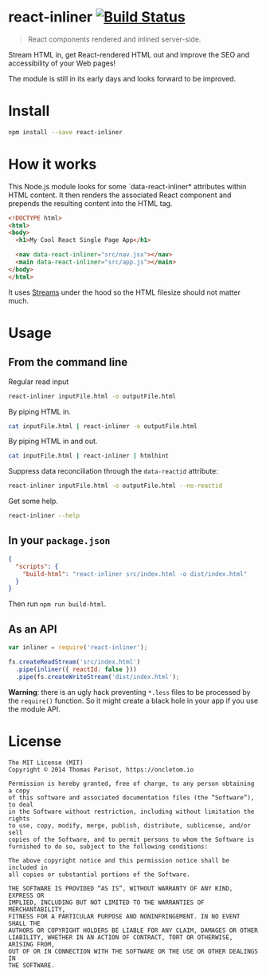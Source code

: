 # react-inliner [![Build Status](https://travis-ci.org/oncletom/react-inliner.svg)](https://travis-ci.org/oncletom/react-inliner)

> React components rendered and inlined server-side.

Stream HTML in, get React-rendered HTML out and improve the SEO and accessibility of your Web pages!

The module is still in its early days and looks forward to be improved.

# Install

```bash
npm install --save react-inliner
```

# How it works

This Node.js module looks for some `data-react-inliner* attributes within HTML content.
It then renders the associated React component and prepends the resulting content into the HTML tag.

```html
<!DOCTYPE html>
<html>
<body>
  <h1>My Cool React Single Page App</h1>

  <nav data-react-inliner="src/nav.jsx"></nav>
  <main data-react-inliner="src/app.js"></main>
</body>
</html>
```

It uses [Streams](http://nodejs.org/api/stream.html) under the hood so the HTML filesize should not matter much.

# Usage

## From the command line

Regular read input

```bash
react-inliner inputFile.html -o outputFile.html
```

By piping HTML in.

```bash
cat inputFile.html | react-inliner -o outputFile.html
```

By piping HTML in and out.

```bash
cat inputFile.html | react-inliner | htmlhint
```

Suppress data reconciliation through the `data-reactid` attribute:

```bash
react-inliner inputFile.html -o outputFile.html --no-reactid
```

Get some help.

```bash
react-inliner --help
```

## In your `package.json`

```json
{
  "scripts": {
    "build-html": "react-inliner src/index.html -o dist/index.html"
  }
}
```

Then run `npm run build-html`.

## As an API

```js
var inliner = require('react-inliner');

fs.createReadStream('src/index.html')
  .pipe(inliner({ reactId: false }))
  .pipe(fs.createWriteStream('dist/index.html');
```

**Warning**: there is an ugly hack preventing `*.less` files to be processed by the `require()` function.
So it might create a black hole in your app if you use the module API.

# License

    The MIT License (MIT)
    Copyright © 2014 Thomas Parisot, https://oncletom.io

    Permission is hereby granted, free of charge, to any person obtaining a copy
    of this software and associated documentation files (the “Software”), to deal
    in the Software without restriction, including without limitation the rights
    to use, copy, modify, merge, publish, distribute, sublicense, and/or sell
    copies of the Software, and to permit persons to whom the Software is
    furnished to do so, subject to the following conditions:

    The above copyright notice and this permission notice shall be included in
    all copies or substantial portions of the Software.

    THE SOFTWARE IS PROVIDED “AS IS”, WITHOUT WARRANTY OF ANY KIND, EXPRESS OR
    IMPLIED, INCLUDING BUT NOT LIMITED TO THE WARRANTIES OF MERCHANTABILITY,
    FITNESS FOR A PARTICULAR PURPOSE AND NONINFRINGEMENT. IN NO EVENT SHALL THE
    AUTHORS OR COPYRIGHT HOLDERS BE LIABLE FOR ANY CLAIM, DAMAGES OR OTHER
    LIABILITY, WHETHER IN AN ACTION OF CONTRACT, TORT OR OTHERWISE, ARISING FROM,
    OUT OF OR IN CONNECTION WITH THE SOFTWARE OR THE USE OR OTHER DEALINGS IN
    THE SOFTWARE.
